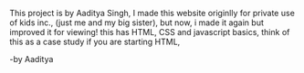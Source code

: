   This project is by Aaditya Singh, I made this website originlly for private use of kids inc., (just me and my big sister), but now, i made it again but improved it for viewing!
  this has HTML, CSS and javascript basics, think of this as a case study if you are starting HTML,

  -by Aaditya
